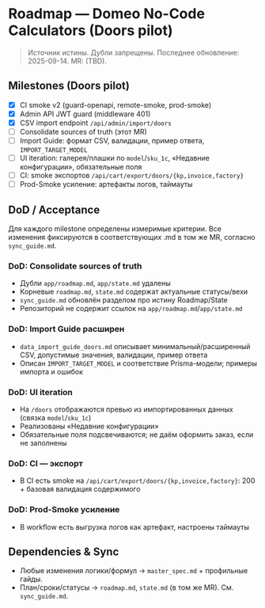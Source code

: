 # Roadmap — Domeo No-Code Calculators (Doors pilot)

> Источник истины. Дубли запрещены. Последнее обновление: 2025-09-14. MR: (TBD).

## Milestones (Doors pilot)
- [x] CI smoke v2 (guard-openapi, remote-smoke, prod-smoke)
- [x] Admin API JWT guard (middleware 401)
- [x] CSV import endpoint `/api/admin/import/doors`
- [ ] Consolidate sources of truth (этот MR)
- [ ] Import Guide: формат CSV, валидации, пример ответа, `IMPORT_TARGET_MODEL`
- [ ] UI iteration: галерея/плашки по `model`/`sku_1c`, «Недавние конфигурации», обязательные поля
- [ ] CI: smoke экспортов `/api/cart/export/doors/{kp,invoice,factory}`
- [ ] Prod-Smoke усиление: артефакты логов, таймауты

## DoD / Acceptance
Для каждого milestone определены измеримые критерии. Все изменения фиксируются в соответствующих .md в том же MR, согласно `sync_guide.md`.

### DoD: Consolidate sources of truth
- Дубли `app/roadmap.md`, `app/state.md` удалены
- Корневые `roadmap.md`, `state.md` содержат актуальные статусы/вехи
- `sync_guide.md` обновлён разделом про истину Roadmap/State
- Репозиторий не содержит ссылок на `app/roadmap.md`/`app/state.md`

### DoD: Import Guide расширен
- `data_import_guide_doors.md` описывает минимальный/расширенный CSV, допустимые значения, валидации, пример ответа
- Описан `IMPORT_TARGET_MODEL` и соответствие Prisma-модели; примеры импорта и ошибок

### DoD: UI iteration
- На `/doors` отображаются превью из импортированных данных (связка `model`/`sku_1c`)
- Реализованы «Недавние конфигурации»
- Обязательные поля подсвечиваются; не даём оформить заказ, если не заполнены

### DoD: CI — экспорт
- В CI есть smoke на `/api/cart/export/doors/{kp,invoice,factory}`: 200 + базовая валидация содержимого

### DoD: Prod-Smoke усиление
- В workflow есть выгрузка логов как артефакт, настроены таймауты

## Dependencies & Sync
- Любые изменения логики/формул → `master_spec.md` + профильные гайды.
- План/сроки/статусы → `roadmap.md`, `state.md` (в том же MR). См. `sync_guide.md`.
